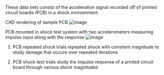 These data sets consist of the acceleration signal recorded off of printed circuit boards (PCB) in a shock inviroenment. 

CAD rendering of sample PCB
![image](https://user-images.githubusercontent.com/53347740/189551982-2880c2b0-cde4-4d1d-9f98-da5a05ef58a6.png)


PCB mounted in shock test system with two accelerometers measuring impulse input along with the response
![image](https://user-images.githubusercontent.com/53347740/189551960-ed8da511-f9c6-4c69-8110-0ee51430a90f.png)


1. PCB repeated shock trials
repeated shock with consitent magnitude to study damage that occure over repeated iterations

2. PCB shock test trials
study the impulse response of a printed circuit board through various shock magnitudes
